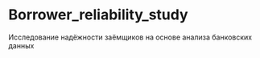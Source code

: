 # Borrower_reliability_study
 Исследование надёжности заёмщиков на основе анализа банковских данных
